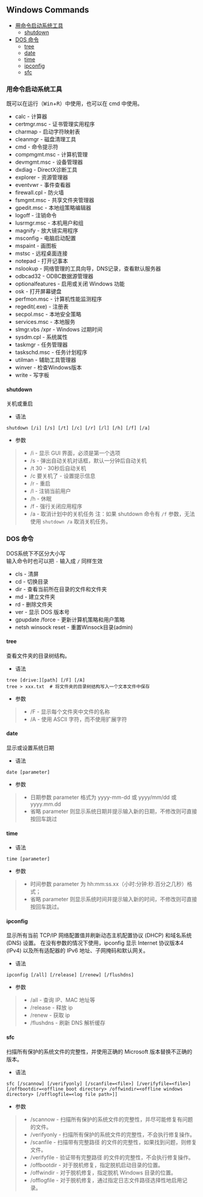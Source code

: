 ## Windows Commands


- [用命令启动系统工具](#用命令启动系统工具)  
  - [shutdown](#shutdown)  
- [DOS 命令](#DOS-命令)  
  - [tree](#tree)  
  - [date](#date)  
  - [time](#time)  
  - [ipconfig](#ipconfig)  
  - [sfc](#sfc)  


### 用命令启动系统工具
既可以在运行（<kbd>Win</kbd>+<kbd>R</kbd>）中使用，也可以在 cmd 中使用。
- calc - 计算器
- certmgr.msc - 证书管理实用程序
- charmap - 启动字符映射表
- cleanmgr - 磁盘清理工具
- cmd - 命令提示符
- compmgmt.msc - 计算机管理
- devmgmt.msc - 设备管理器
- dxdiag - DirectX诊断工具
- explorer - 资源管理器
- eventvwr - 事件查看器
- firewall.cpl - 防火墙
- fsmgmt.msc - 共享文件夹管理器
- gpedit.msc - 本地组策略编辑器
- logoff - 注销命令
- lusrmgr.msc - 本机用户和组
- magnify - 放大镜实用程序
- msconfig - 电脑启动配置
- mspaint - 画图板
- mstsc - 远程桌面连接
- notepad - 打开记事本
- nslookup - 网络管理的工具向导，DNS记录，查看默认服务器
- odbcad32 - ODBC数据源管理器
- optionalfeatures - 启用或关闭 Windows 功能
- osk - 打开屏幕键盘
- perfmon.msc - 计算机性能监测程序
- regedit(.exe) - 注册表
- secpol.msc - 本地安全策略
- services.msc - 本地服务
- slmgr.vbs /xpr - Windows 过期时间
- sysdm.cpl - 系统属性
- taskmgr - 任务管理器
- taskschd.msc - 任务计划程序
- utilman - 辅助工具管理器
- winver - 检查Windows版本
- write - 写字板


#### shutdown
关机或重启
- 语法
```
shutdown [/i] [/s] [/t] [/c] [/r] [/l] [/h] [/f] [/a]
```
- 参数
> - /i - 显示 GUI 界面，必须是第一个选项
> - /s - 弹出自动关机对话框，默认一分钟后自动关机
> - /t 30 - 30秒后自动关机
> - /c 要关机了 - 设置提示信息
> - /r - 重启
> - /l - 注销当前用户
> - /h - 休眠
> - /f - 强行关闭应用程序
> - /a - 取消计划中的关机任务
注：如果 shutdown 命令有 `/f` 参数，无法使用 `shutdown /a` 取消关机任务。


### DOS 命令
DOS系统下不区分大小写  
输入命令时也可以把 `-` 输入成 `/` 同样生效  
- cls - 清屏
- cd - 切换目录
- dir - 查看当前所在目录的文件和文件夹
- md - 建立文件夹
- rd - 删除文件夹
- ver - 显示 DOS 版本号
- gpupdate /force - 更新计算机策略和用户策略
- netsh winsock reset - 重置Winsock目录(admin)


#### tree
查看文件夹的目录树结构。
- 语法
```
tree [drive:][path] [/F] [/A]
tree > xxx.txt  # 将文件夹的目录树结构写入一个文本文件中保存
```
- 参数
> - /F - 显示每个文件夹中文件的名称
> - /A - 使用 ASCII 字符，而不使用扩展字符


#### date
显示或设置系统日期
- 语法
```
date [parameter]
```
- 参数
> - 日期参数 parameter 格式为 yyyy-mm-dd 或 yyyy/mm/dd 或 yyyy.mm.dd
> - 省略 parameter 则显示系统日期并提示输入新的日期，不修改则可直接按回车跳过


#### time
- 语法
```
time [parameter]
```
- 参数
> - 时间参数 parameter  为 hh:mm:ss.xx（小时:分钟:秒.百分之几秒）格式；  
> - 省略 parameter 则显示系统时间并提示输入新的时间，不修改则可直接按回车跳过。


#### ipconfig
显示所有当前 TCP/IP 网络配置值并刷新动态主机配置协议 (DHCP) 和域名系统 (DNS) 设置。 在没有参数的情况下使用，ipconfig 显示 Internet 协议版本4 (IPv4) 以及所有适配器的 IPv6 地址、子网掩码和默认网关。
- 语法
```
ipconfig [/all] [/release] [/renew] [/flushdns]
```
- 参数
> - /all - 查询 IP、MAC 地址等
> - /release - 释放 ip
> - /renew - 获取 ip
> - /flushdns - 刷新 DNS 解析缓存


#### sfc
扫描所有保护的系统文件的完整性，并使用正确的 Microsoft 版本替换不正确的版本。
- 语法
```
sfc [/scannow] [/verifyonly] [/scanfile=<file>] [/verifyfile=<file>] [/offbootdir=<offline boot directory> /offwindir=<offline windows directory> [/offlogfile=<log file path>]]
```
- 参数
> - /scannow - 扫描所有保护的系统文件的完整性，并尽可能修复有问题的文件。
> - /verifyonly - 扫描所有保护的系统文件的完整性，不会执行修复操作。
> - /scanfile - 扫描带有完整路径 <file> 的文件的完整性，如果找到问题，则修复文件。
> - /verifyfile - 验证带有完整路径 <file> 的文件的完整性，不会执行修复操作。
> - /offbootdir - 对于脱机修复，指定脱机启动目录的位置。
> - /offwindir - 对于脱机修复，指定脱机 Windows 目录的位置。
> - /offlogfile - 对于脱机修复，通过指定日志文件路径选择性地启用记录。
